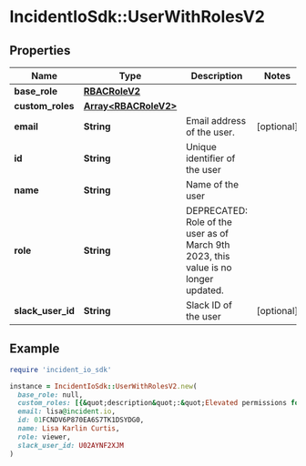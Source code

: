 # IncidentIoSdk::UserWithRolesV2

## Properties

| Name | Type | Description | Notes |
| ---- | ---- | ----------- | ----- |
| **base_role** | [**RBACRoleV2**](RBACRoleV2.md) |  |  |
| **custom_roles** | [**Array&lt;RBACRoleV2&gt;**](RBACRoleV2.md) |  |  |
| **email** | **String** | Email address of the user. | [optional] |
| **id** | **String** | Unique identifier of the user |  |
| **name** | **String** | Name of the user |  |
| **role** | **String** | DEPRECATED: Role of the user as of March 9th 2023, this value is no longer updated. |  |
| **slack_user_id** | **String** | Slack ID of the user | [optional] |

## Example

```ruby
require 'incident_io_sdk'

instance = IncidentIoSdk::UserWithRolesV2.new(
  base_role: null,
  custom_roles: [{&quot;description&quot;:&quot;Elevated permissions for the customer success team.&quot;,&quot;id&quot;:&quot;01FCNDV6P870EA6S7TK1DSYDG0&quot;,&quot;name&quot;:&quot;Customer Success&quot;,&quot;slug&quot;:&quot;customer-success&quot;}],
  email: lisa@incident.io,
  id: 01FCNDV6P870EA6S7TK1DSYDG0,
  name: Lisa Karlin Curtis,
  role: viewer,
  slack_user_id: U02AYNF2XJM
)
```

